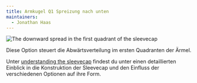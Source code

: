 ```yaml
---
title: Armkugel Q1 Spreizung nach unten
maintainers:
  - Jonathan Haas
---
```


![The downward spread in the first quadrant of the sleevecap](./sleevecapq1downwardspread.svg)

Diese Option steuert die Abwärtsverteilung im ersten Quadranten der Ärmel.

<Tip>

Unter [understanding the sleevecap](/docs/designs/brian/options#understanding-the-sleevecap) findest du unter
einen detaillierten Einblick in die Konstruktion der Sleevecap und den Einfluss der verschiedenen Optionen auf ihre Form.

</Tip>
